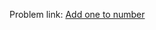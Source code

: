 Problem link: <a href = "https://www.interviewbit.com/old/problems/add-one-to-number/">Add one to number</a>